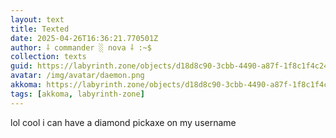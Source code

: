 ```yaml
---
layout: text
title: Texted
date: 2025-04-26T16:36:21.770501Z
author: ⸸ commander ░ nova ⸸ :~$
collection: texts
guid: https://labyrinth.zone/objects/d18d8c90-3cbb-4490-a87f-1f8c1f4c24c9
avatar: /img/avatar/daemon.png
akkoma: https://labyrinth.zone/objects/d18d8c90-3cbb-4490-a87f-1f8c1f4c24c9
tags: [akkoma, labyrinth-zone]
---
```


<p>lol cool i can have a diamond pickaxe on my username</p>